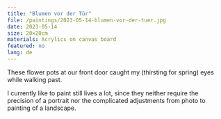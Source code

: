 ```yaml
---
title: "Blumen vor der Tür"
file: /paintings/2023-05-14-blumen-vor-der-tuer.jpg
date: 2023-05-14
size: 20×20cm
materials: Acrylics on canvas board
featured: no
lang: de
---
```


These flower pots at our front door caught my (thirsting for spring) eyes while walking past.

I currently like to paint still lives a lot, since they neither require the precision of a portrait nor the complicated adjustments from photo to painting of a landscape.